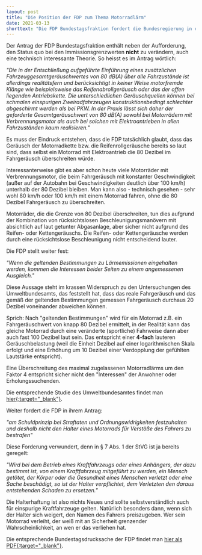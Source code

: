 ```yaml
---
layout: post
title: "Die Position der FDP zum Thema Motorradlärm"
date: 2021-03-13
shorttext: "Die FDP Bundestagsfraktion fordert die Bundesregierung in einem Antrag zum Thema Motorradlärm auf, die Diskriminierung von Motorradfahrern zu verhindern und deshalb u.a. eine weitere Verschärfung von Emissionsgrenzwerten für Motorräder auf nationaler und auf EU-Ebene abzulehnen. Auch in anderen Positionen vertritt die FDP die Interessen der Motorradlobby."
---
```

Der Antrag der FDP Bundestagsfraktion enthält neben der Aufforderung, den Status quo bei den Immissionsgrenzwerten **nicht** zu verändern, auch eine technisch interessante Theorie. So heisst es im Antrag wörtlich: 

*"Die in der Entschließung aufgeführte Einführung eines zusätzlichen Fahrzeuggesamtgeräuschwertes von 80 dB(A) über alle Fahrzustände ist allerdings realitätsfern und berücksichtigt in keiner Weise motorfremde Klänge wie beispielsweise das Reifenabrollgeräusch oder das der offen liegenden Antriebskette. Die unterschiedlichen Geräuschquellen können bei schmalen einspurigen Zweiradfahrzeugen konstruktionsbedingt schlechter abgeschirmt werden als bei PKW. In der Praxis lässt sich daher der geforderte Gesamtgeräuschwert von 80 dB(A) sowohl bei Motorrädern mit Verbrennungsmotor als auch bei solchen mit Elektroantrieben in allen Fahrzuständen kaum realisieren."*

Es muss der Eindruck entstehen, dass die FDP tatsächlich glaubt, dass das Geräusch der Motorradkette bzw. die Reifenrollgeräusche bereits so laut sind, dass selbst ein Motorrad mit Elektroantrieb die 80 Dezibel im Fahrgeräusch überschreiten würde. 

Interessanterweise gibt es aber schon heute viele Motorräder mit Verbrennungsmotor, die beim Fahrgeräusch mit konstanter Geschwindigkeit (außer auf der Autobahn bei Geschwindigkeiten deutlich über 100 km/h) unterhalb der 80 Dezibel bleiben. Man kann also - technisch gesehen - sehr wohl 80 km/h oder 100 km/h mit einem Motorrad fahren, ohne die 80 Dezibel Fahrgeräusch zu überschreiten. 

Motorräder, die die Grenze von 80 Dezibel überschreiten, tun dies aufgrund der Kombination von rücksichtslosen Beschleunigungsmanövern mit absichtlich auf laut getunter Abgasanlage, aber sicher nicht aufgrund des Reifen- oder Kettengeräuschs. Die Reifen- oder Kettengeräusche werden durch eine rücksichtslose Beschleunigung nicht entscheidend lauter.

Die FDP stellt weiter fest:

*"Wenn die geltenden Bestimmungen zu Lärmemissionen eingehalten werden, kommen die Interessen beider Seiten zu einem angemessenen Ausgleich."*

Diese Aussage steht im krassen Widerspruch zu den Untersuchungen des Umweltbundesamts, das feststellt hat, dass das reale Fahrgeräusch und das gemäß der geltenden Bestimmungen gemessen Fahrgeräusch durchaus 20 Dezibel voneinander abweichen können. 

Sprich: Nach "geltenden Bestimmungen" wird für ein Motorrad z.B. ein Fahrgeräuschwert von knapp 80 Dezibel ermittelt, in der Realität kann das gleiche Motorrad durch eine veränderte (sportliche) Fahrweise dann aber auch fast 100 Dezibel laut sein. Das entspricht einer **4-fach** lauteren Geräuschbelastung (weil die Einheit Dezibel auf einer logarithmischen Skala erfolgt und eine Erhöhung um 10 Dezibel einer Verdopplung der gefühlten Lautstärke entspricht). 

Eine Überschreitung des maximal zugelassenen Motorradlärms um den Faktor 4 entspricht sicher nicht den "Interessen" der Anwohner oder Erholungssuchenden.

Die entsprechende Studie des Umweltbundesamtes findet man <span style="text-decoration: underline;">[hier](https://www.umweltbundesamt.de/presse/pressemitteilungen/laute-motorraeder-pkw-sorgen-zunehmend-fuer/){:target="_blank"}</span>.

Weiter fordert die FDP in ihrem Antrag:

*"am Schuldprinzip bei Straftaten und Ordnungswidrigkeiten festzuhalten und deshalb nicht den Halter eines Motorrads für Verstöße des Fahrers zu bestrafen"*

Diese Forderung verwundert, denn in § 7 Abs. 1 der StVG ist ja bereits geregelt:

*"Wird bei dem Betrieb eines Kraftfahrzeugs oder eines Anhängers, der dazu bestimmt ist, von einem Kraftfahrzeug mitgeführt zu werden, ein Mensch getötet, der Körper oder die Gesundheit eines Menschen verletzt oder eine Sache beschädigt, so ist der Halter verpflichtet, dem Verletzten den daraus entstehenden Schaden zu ersetzen."*

Die Halterhaftung ist also nichts Neues und sollte selbstverständlich auch für einspurige Kraftfahrzeuge gelten. Natürlich besonders dann, wenn sich der Halter sich weigert, den Namen des Fahrers preiszugeben. Wer sein Motorrad verleiht, der weiß mit an Sicherheit grenzender Wahrscheinlichkeit, an wen er das verliehen hat.

Die entsprechende Bundestagsdrucksache der FDP findet man <span style="text-decoration: underline;">[hier als PDF](https://dip21.bundestag.de/dip21/btd/19/207/1920778.pdf){:target="_blank"}</span>.